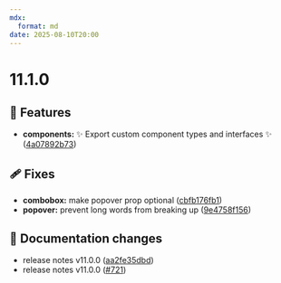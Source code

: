 ```yaml
---
mdx:
  format: md
date: 2025-08-10T20:00
---
```


# 11.1.0

<!-- truncate -->

## 🚀 Features

- **components:** ✨ Export custom component types and interfaces ✨ ([4a07892b73](https://github.com/migrationsverket/midas/commit/4a07892b73))

## 🩹 Fixes

- **combobox:** make popover prop optional ([cbfb176fb1](https://github.com/migrationsverket/midas/commit/cbfb176fb1))
- **popover:** prevent long words from breaking up ([9e4758f156](https://github.com/migrationsverket/midas/commit/9e4758f156))

## 📖 Documentation changes

- release notes v11.0.0 ([aa2fe35dbd](https://github.com/migrationsverket/midas/commit/aa2fe35dbd))
- release notes v11.0.0 ([#721](https://github.com/migrationsverket/midas/pull/721))
